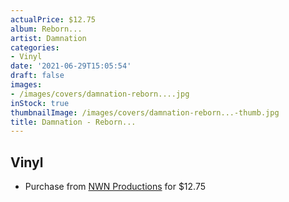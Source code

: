 ```yaml
---
actualPrice: $12.75
album: Reborn...
artist: Damnation
categories:
- Vinyl
date: '2021-06-29T15:05:54'
draft: false
images:
- /images/covers/damnation-reborn....jpg
inStock: true
thumbnailImage: /images/covers/damnation-reborn...-thumb.jpg
title: Damnation - Reborn...
---
```


## Vinyl
* Purchase from [NWN Productions](http://shop.nwnprod.com/index.php?route=product/product&path=75&product_id=6914&sort=pd.name&order=ASC) for $12.75
